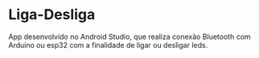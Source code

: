 # Liga-Desliga
App desenvolvido no Android Studio, que realiza conexão Bluetooth com Arduino ou esp32 com a finalidade de ligar ou desligar leds. 
